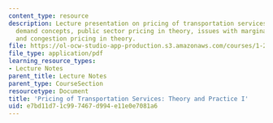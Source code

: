 ```yaml
---
content_type: resource
description: Lecture presentation on pricing of transportation services, cost and
  demand concepts, public sector pricing in theory, issues with marginal cost pricing,
  and congestion pricing in theory.
file: https://ol-ocw-studio-app-production.s3.amazonaws.com/courses/1-201j-transportation-systems-analysis-demand-and-economics-fall-2008/e7bd11d71c997467d994e11e0e7081a6_MIT1_201JF08_lec12.pdf
file_type: application/pdf
learning_resource_types:
- Lecture Notes
parent_title: Lecture Notes
parent_type: CourseSection
resourcetype: Document
title: 'Pricing of Transportation Services: Theory and Practice I'
uid: e7bd11d7-1c99-7467-d994-e11e0e7081a6
---
```

